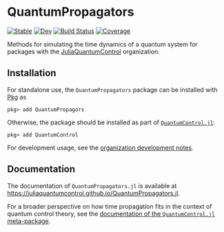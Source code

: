 # QuantumPropagators

[![Stable](https://img.shields.io/badge/docs-stable-blue.svg)](https://juliaquantumcontrol.github.io/QuantumPropagators.jl/stable)
[![Dev](https://img.shields.io/badge/docs-dev-blue.svg)](https://juliaquantumcontrol.github.io/QuantumPropagators.jl/dev)
[![Build Status](https://github.com/JuliaQuantumControl/QuantumPropagators.jl/workflows/CI/badge.svg)](https://github.com/JuliaQuantumControl/QuantumPropagators.jl/actions)
[![Coverage](https://codecov.io/gh/JuliaQuantumControl/QuantumPropagators.jl/branch/master/graph/badge.svg)](https://codecov.io/gh/JuliaQuantumControl/QuantumPropagators.jl)

Methods for simulating the time dynamics of a quantum system for packages with the [JuliaQuantumControl][] organization.

## Installation

For standalone use, the `QuantumPropagators` package can be installed with [Pkg][] as

~~~
pkg> add QuantumPropagors
~~~

Otherwise, the package should be installed as part of [`QuantumControl.jl`][QuantumControl]:

~~~
pkg> add QuantumControl
~~~

For development usage, see the [organization development notes](https://github.com/JuliaQuantumControl#development).

## Documentation

The documentation of `QuantumPropagators.jl` is available at <https://juliaquantumcontrol.github.io/QuantumPropagators.jl>.

For a broader perspective on how time propagation fits in the context of quantum control theory, see the [documentation of the `QuantumControl.jl` meta-package](https://juliaquantumcontrol.github.io/QuantumControl.jl/).

[QuantumControl]: https://github.com/JuliaQuantumControl/QuantumControl.jl#readme
[JuliaQuantumControl]: https://github.com/JuliaQuantumControl
[Pkg]: https://pkgdocs.julialang.org/v1/
